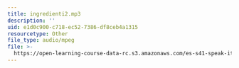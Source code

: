 ```yaml
---
title: ingredienti2.mp3
description: ''
uid: e1d0c900-c718-ec52-7386-df8ceb4a1315
resourcetype: Other
file_type: audio/mpeg
file: >-
  https://open-learning-course-data-rc.s3.amazonaws.com/es-s41-speak-italian-with-your-mouth-full-spring-2012/e1d0c900c718ec527386df8ceb4a1315_ingredienti2.mp3
---
```

